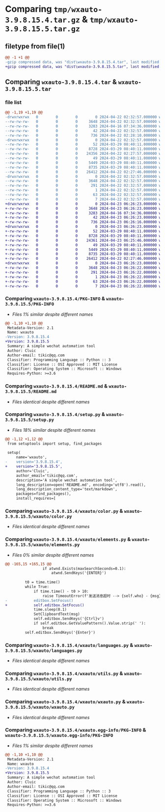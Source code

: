 # Comparing `tmp/wxauto-3.9.8.15.4.tar.gz` & `tmp/wxauto-3.9.8.15.5.tar.gz`

## filetype from file(1)

```diff
@@ -1 +1 @@
-gzip compressed data, was "dist\wxauto-3.9.8.15.4.tar", last modified: Mon Apr 22 02:32:57 2024, max compression
+gzip compressed data, was "dist\wxauto-3.9.8.15.5.tar", last modified: Tue Apr 23 06:26:23 2024, max compression
```

## Comparing `wxauto-3.9.8.15.4.tar` & `wxauto-3.9.8.15.5.tar`

### file list

```diff
@@ -1,19 +1,19 @@
-drwxrwxrwx   0        0        0        0 2024-04-22 02:32:57.000000 wxauto-3.9.8.15.4/
--rw-rw-rw-   0        0        0     3648 2024-04-22 02:32:57.000000 wxauto-3.9.8.15.4/PKG-INFO
--rw-rw-rw-   0        0        0     3283 2024-04-16 07:34:36.000000 wxauto-3.9.8.15.4/README.md
--rw-rw-rw-   0        0        0       42 2024-04-22 02:32:57.000000 wxauto-3.9.8.15.4/setup.cfg
--rw-rw-rw-   0        0        0      736 2024-04-22 02:28:10.000000 wxauto-3.9.8.15.4/setup.py
-drwxrwxrwx   0        0        0        0 2024-04-22 02:32:57.000000 wxauto-3.9.8.15.4/wxauto/
--rw-rw-rw-   0        0        0       52 2024-03-29 08:40:11.000000 wxauto-3.9.8.15.4/wxauto/__init__.py
--rw-rw-rw-   0        0        0     8728 2024-03-29 08:40:11.000000 wxauto-3.9.8.15.4/wxauto/color.py
--rw-rw-rw-   0        0        0    24356 2024-04-22 02:27:57.000000 wxauto-3.9.8.15.4/wxauto/elements.py
--rw-rw-rw-   0        0        0       49 2024-03-29 08:40:11.000000 wxauto-3.9.8.15.4/wxauto/errors.py
--rw-rw-rw-   0        0        0     5449 2024-03-29 08:40:11.000000 wxauto-3.9.8.15.4/wxauto/languages.py
--rw-rw-rw-   0        0        0     8735 2024-03-29 08:40:11.000000 wxauto-3.9.8.15.4/wxauto/utils.py
--rw-rw-rw-   0        0        0    26412 2024-04-22 02:27:46.000000 wxauto-3.9.8.15.4/wxauto/wxauto.py
-drwxrwxrwx   0        0        0        0 2024-04-22 02:32:57.000000 wxauto-3.9.8.15.4/wxauto.egg-info/
--rw-rw-rw-   0        0        0     3648 2024-04-22 02:32:57.000000 wxauto-3.9.8.15.4/wxauto.egg-info/PKG-INFO
--rw-rw-rw-   0        0        0      291 2024-04-22 02:32:57.000000 wxauto-3.9.8.15.4/wxauto.egg-info/SOURCES.txt
--rw-rw-rw-   0        0        0        1 2024-04-22 02:32:57.000000 wxauto-3.9.8.15.4/wxauto.egg-info/dependency_links.txt
--rw-rw-rw-   0        0        0       63 2024-04-22 02:32:57.000000 wxauto-3.9.8.15.4/wxauto.egg-info/requires.txt
--rw-rw-rw-   0        0        0        7 2024-04-22 02:32:57.000000 wxauto-3.9.8.15.4/wxauto.egg-info/top_level.txt
+drwxrwxrwx   0        0        0        0 2024-04-23 06:26:23.000000 wxauto-3.9.8.15.5/
+-rw-rw-rw-   0        0        0     3648 2024-04-23 06:26:23.000000 wxauto-3.9.8.15.5/PKG-INFO
+-rw-rw-rw-   0        0        0     3283 2024-04-16 07:34:36.000000 wxauto-3.9.8.15.5/README.md
+-rw-rw-rw-   0        0        0       42 2024-04-23 06:26:23.000000 wxauto-3.9.8.15.5/setup.cfg
+-rw-rw-rw-   0        0        0      736 2024-04-23 06:26:16.000000 wxauto-3.9.8.15.5/setup.py
+drwxrwxrwx   0        0        0        0 2024-04-23 06:26:23.000000 wxauto-3.9.8.15.5/wxauto/
+-rw-rw-rw-   0        0        0       52 2024-03-29 08:40:11.000000 wxauto-3.9.8.15.5/wxauto/__init__.py
+-rw-rw-rw-   0        0        0     8728 2024-03-29 08:40:11.000000 wxauto-3.9.8.15.5/wxauto/color.py
+-rw-rw-rw-   0        0        0    24361 2024-04-23 06:25:46.000000 wxauto-3.9.8.15.5/wxauto/elements.py
+-rw-rw-rw-   0        0        0       49 2024-03-29 08:40:11.000000 wxauto-3.9.8.15.5/wxauto/errors.py
+-rw-rw-rw-   0        0        0     5449 2024-03-29 08:40:11.000000 wxauto-3.9.8.15.5/wxauto/languages.py
+-rw-rw-rw-   0        0        0     8735 2024-03-29 08:40:11.000000 wxauto-3.9.8.15.5/wxauto/utils.py
+-rw-rw-rw-   0        0        0    26412 2024-04-22 02:27:46.000000 wxauto-3.9.8.15.5/wxauto/wxauto.py
+drwxrwxrwx   0        0        0        0 2024-04-23 06:26:23.000000 wxauto-3.9.8.15.5/wxauto.egg-info/
+-rw-rw-rw-   0        0        0     3648 2024-04-23 06:26:22.000000 wxauto-3.9.8.15.5/wxauto.egg-info/PKG-INFO
+-rw-rw-rw-   0        0        0      291 2024-04-23 06:26:22.000000 wxauto-3.9.8.15.5/wxauto.egg-info/SOURCES.txt
+-rw-rw-rw-   0        0        0        1 2024-04-23 06:26:22.000000 wxauto-3.9.8.15.5/wxauto.egg-info/dependency_links.txt
+-rw-rw-rw-   0        0        0       63 2024-04-23 06:26:22.000000 wxauto-3.9.8.15.5/wxauto.egg-info/requires.txt
+-rw-rw-rw-   0        0        0        7 2024-04-23 06:26:22.000000 wxauto-3.9.8.15.5/wxauto.egg-info/top_level.txt
```

### Comparing `wxauto-3.9.8.15.4/PKG-INFO` & `wxauto-3.9.8.15.5/PKG-INFO`

 * *Files 1% similar despite different names*

```diff
@@ -1,10 +1,10 @@
 Metadata-Version: 2.1
 Name: wxauto
-Version: 3.9.8.15.4
+Version: 3.9.8.15.5
 Summary: A simple wechat automation tool
 Author: Cluic
 Author-email: tikic@qq.com
 Classifier: Programming Language :: Python :: 3
 Classifier: License :: OSI Approved :: MIT License
 Classifier: Operating System :: Microsoft :: Windows
 Requires-Python: >=3.6
```

### Comparing `wxauto-3.9.8.15.4/README.md` & `wxauto-3.9.8.15.5/README.md`

 * *Files identical despite different names*

### Comparing `wxauto-3.9.8.15.4/setup.py` & `wxauto-3.9.8.15.5/setup.py`

 * *Files 18% similar despite different names*

```diff
@@ -1,12 +1,12 @@
 from setuptools import setup, find_packages
 
 setup(
     name='wxauto',
-    version='3.9.8.15.4',
+    version='3.9.8.15.5',
     author='Cluic',
     author_email='tikic@qq.com',
     description='A simple wechat automation tool',
     long_description=open('README.md', encoding='utf8').read(),
     long_description_content_type='text/markdown',
     packages=find_packages(),
     install_requires=[
```

### Comparing `wxauto-3.9.8.15.4/wxauto/color.py` & `wxauto-3.9.8.15.5/wxauto/color.py`

 * *Files identical despite different names*

### Comparing `wxauto-3.9.8.15.4/wxauto/elements.py` & `wxauto-3.9.8.15.5/wxauto/elements.py`

 * *Files 0% similar despite different names*

```diff
@@ -165,15 +165,15 @@
                 if atwnd.Exists(maxSearchSeconds=0.1):
                     atwnd.SendKeys('{ENTER}')
 
         t0 = time.time()
         while True:
             if time.time() - t0 > 10:
                 raise TimeoutError(f'发送消息超时 --> {self.who} - {msg}')
-            editbox.SetFocus()
+            self.editbox.SetFocus()
             time.sleep(0.1)
             SetClipboardText(msg)
             self.editbox.SendKeys('{Ctrl}v')
             if self.editbox.GetValuePattern().Value.strip('￼'):
                 break
         self.editbox.SendKeys('{Enter}')
```

### Comparing `wxauto-3.9.8.15.4/wxauto/languages.py` & `wxauto-3.9.8.15.5/wxauto/languages.py`

 * *Files identical despite different names*

### Comparing `wxauto-3.9.8.15.4/wxauto/utils.py` & `wxauto-3.9.8.15.5/wxauto/utils.py`

 * *Files identical despite different names*

### Comparing `wxauto-3.9.8.15.4/wxauto/wxauto.py` & `wxauto-3.9.8.15.5/wxauto/wxauto.py`

 * *Files identical despite different names*

### Comparing `wxauto-3.9.8.15.4/wxauto.egg-info/PKG-INFO` & `wxauto-3.9.8.15.5/wxauto.egg-info/PKG-INFO`

 * *Files 1% similar despite different names*

```diff
@@ -1,10 +1,10 @@
 Metadata-Version: 2.1
 Name: wxauto
-Version: 3.9.8.15.4
+Version: 3.9.8.15.5
 Summary: A simple wechat automation tool
 Author: Cluic
 Author-email: tikic@qq.com
 Classifier: Programming Language :: Python :: 3
 Classifier: License :: OSI Approved :: MIT License
 Classifier: Operating System :: Microsoft :: Windows
 Requires-Python: >=3.6
```

